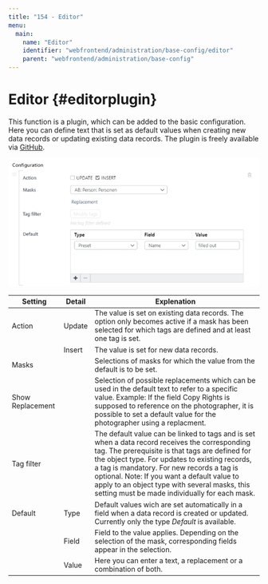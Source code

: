 ```yaml
---
title: "154 - Editor"
menu:
  main:
    name: "Editor"
    identifier: "webfrontend/administration/base-config/editor"
    parent: "webfrontend/administration/base-config"
---
```

# Editor {#editorplugin}

This function is a plugin, which can be added to the basic configuration. Here you can define text that is set as default values when creating new data records or updating existing data records. The plugin is freely available via [GitHub](https://github.com/programmfabrik/easydb-editor-tagfilter-defaults).

![](editorplugin_en_en.jpg)

| Setting | Detail | Explenation |
| --- | --- | --- |
| Action | Update | The value is set on existing data records. The option only becomes active if a mask has been selected for which tags are defined and at least one tag is set. |
|  | Insert | The value is set for new data records. |
| Masks |  | Selections of masks for which the value from the default is to be set. |
| Show Replacement |  | Selection of possible replacements which can be used in the default text to refer to a specific value. Example: If the field Copy Rights is supposed to reference on the photographer, it is possible to set a default value for the photographer using a replacment. |
| Tag filter |  | The default value can be linked to tags and is set when a data record receives the corresponding tag. The prerequisite is that tags are defined for the object type. For updates to existing records, a tag is mandatory. For new records a tag is optional. Note: If you want a default value to apply to an object type with several masks, this setting must be made individually for each mask. |
| Default | Type | Default values wich are set automatically in a field when a data record is created or updated. Currently only the type _Default_ is available. |
|  | Field | Field to the value applies. Depending on the selection of the mask, corresponding  fields appear in the selection. |
|  | Value | Here you can enter a text, a replacement or a combination of both. |



